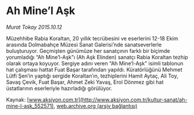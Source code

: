 # Ah Mine’l Aşk

*Murat Tokay 2015.10.12*

<div class="pNewsDetailMainContent ctx_content" itemprop="articleBody">
 <p>
  Müzehhibe Rabia Koraltan, 20 yıllık tecrübesini ve eserlerini 12-18 Ekim arasında Dolmabahçe Müzesi Sanat Galerisi’nde sanatseverlerle buluşturuyor. Geçmişten günümüze her sanatçının farklı bir biçimde yorumladığı “Ah Mine’l-Aşk”ı (Ah Aşk Elinden) sanatçı Rabia Koraltan tezhip olarak ortaya koyuyor. Sergiye adını veren “Ah Mine’l-Aşk” isimli tablonun hat çalışması hattat Fuat Başar tarafından yapıldı. Küratörlüğünü Mehmet Lütfi Şen’in yaptığı sergide Koraltan’ın, tezhiplerini Hamit Aytaç, Ali Toy, Savaş Çevik, Fuat Başar, Ahmet Zeki Yavaş, Erol Dönmez gibi hat üstatlarının eserleriyle hazırladığı görülüyor.
 </p>
</div>


Kaynak: [www.aksiyon.com.tr](http://www.aksiyon.com.tr/kultur-sanat/ah-mine-l-ask_552571), [web.archive.org (arşiv bağlantısı)](http://web.archive.org/web/20160204052158/http://www.aksiyon.com.tr/kultur-sanat/ah-mine-l-ask_552571)
